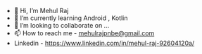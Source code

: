 - 👋 Hi, I’m Mehul Raj
- 🌱 I’m currently learning Android , Kotlin
- 💞️ I’m looking to collaborate on ...
- 📫 How to reach me - mehulrajpnbe@gmail.com
-    Linkedin   -  https://www.linkedin.com/in/mehul-raj-92604120a/
<!---
mehulrajdev/mehulrajdev is a ✨ special ✨ repository because its `README.md` (this file) appears on your GitHub profile.
You can click the Preview link to take a look at your changes.
--->
